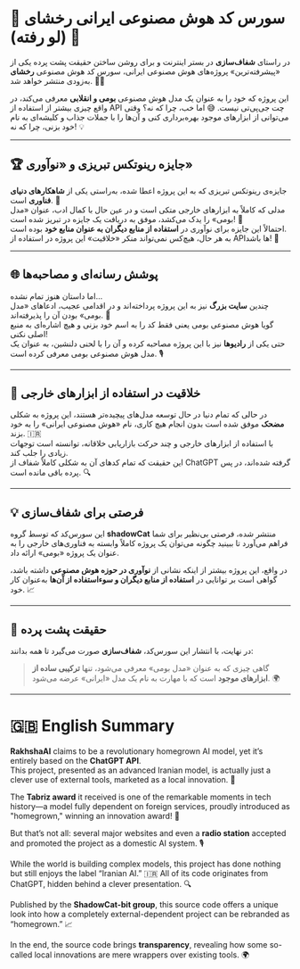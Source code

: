 # 🤖 سورس کد هوش مصنوعی ایرانی رخشای (لو رفته) 🚨

در راستای **شفاف‌سازی** در بستر اینترنت و برای روشن ساختن حقیقت پشت پرده یکی از «پیشرفته‌ترین» پروژه‌های هوش مصنوعی ایرانی، سورس کد هوش مصنوعی **رخشای** به‌زودی منتشر خواهد شد. 🕵️‍♂️

این پروژه که خود را به عنوان یک مدل هوش مصنوعی **بومی و انقلابی** معرفی می‌کند، در واقع چیزی بیشتر از استفاده از API چت جی‌پی‌تی نیست. 😅 اما خب، چرا که نه؟ وقتی می‌توانی از ابزارهای موجود بهره‌برداری کنی و آن‌ها را با جملات جذاب و کلیشه‌ای به نام خود بزنی، چرا که نه! 💡

---

## 🏆 جایزه رینوتکس تبریزی و «نوآوری»

جایزه‌ی رینوتکس تبریزی که به این پروژه اعطا شده، به‌راستی یکی از **شاهکارهای دنیای فناوری** است. 🤯  
مدلی که کاملاً به ابزارهای خارجی متکی است و در عین حال با کمال ادب، عنوان «مدل بومی» را یدک می‌کشد، موفق به دریافت یک جایزه در تبریز شده است! 🏅  
احتمالاً این جایزه برای نوآوری در **استفاده از منابع دیگران به عنوان منابع خود** بوده است.  
به هر حال، هیچ‌کس نمی‌تواند منکر «خلاقیت» این پروژه در استفاده از APIها باشد! 🔧

---

## 🌐 پوشش رسانه‌ای و مصاحبه‌ها

اما داستان هنوز تمام نشده...  
چندین **سایت بزرگ** نیز به این پروژه پرداخته‌اند و در اقدامی عجیب، ادعاهای «مدل بومی» بودن آن را پذیرفته‌اند. 🤨  
گویا هوش مصنوعی بومی یعنی فقط کد را به اسم خود بزنی و هیچ اشاره‌ای به منبع اصلی نکنی!  
حتی یکی از **رادیوها** نیز با این پروژه مصاحبه کرده و آن را با لحنی دلنشین، به عنوان یک مدل هوش مصنوعی بومی معرفی کرده است. 🎙️

---

## 🧠 خلاقیت در استفاده از ابزارهای خارجی

در حالی که تمام دنیا در حال توسعه مدل‌های پیچیده‌تر هستند، این پروژه به شکلی **مضحک** موفق شده است بدون انجام هیچ کاری، نام «هوش مصنوعی ایرانی» را به خود بزند. 🇮🇷  
با استفاده از ابزارهای خارجی و چند حرکت بازاریابی خلاقانه، توانسته است توجهات زیادی را جلب کند.  
این حقیقت که تمام کدهای آن به شکلی کاملاً شفاف از ChatGPT گرفته شده‌اند، در پس پرده باقی مانده است. 🔍

---

## 💡 فرصتی برای شفاف‌سازی

این سورس‌کد که توسط گروه **shadowCat** منتشر شده، فرصتی بی‌نظیر برای شما فراهم می‌آورد تا ببینید چگونه می‌توان یک پروژه کاملاً وابسته به فناوری‌های خارجی را به عنوان یک پروژه «بومی» ارائه داد.  

در واقع، این پروژه بیشتر از اینکه نشانی از **نوآوری در حوزه هوش مصنوعی** داشته باشد، گواهی است بر توانایی در **استفاده از منابع دیگران و سوء‌استفاده از آن‌ها** به‌عنوان کار خود. 📈

---

## 🧐 حقیقت پشت پرده

در نهایت، با انتشار این سورس‌کد، **شفاف‌سازی** صورت می‌گیرد تا همه بدانند:

> گاهی چیزی که به عنوان «مدل بومی» معرفی می‌شود، تنها **ترکیبی ساده از ابزارهای موجود** است که با مهارت به نام یک مدل «ایرانی» عرضه می‌شود. 🌍

---

# 🇬🇧 English Summary

**RakhshaAI** claims to be a revolutionary homegrown AI model, yet it’s entirely based on the **ChatGPT API**.  
This project, presented as an advanced Iranian model, is actually just a clever use of external tools, marketed as a local innovation. 🧠

The **Tabriz award** it received is one of the remarkable moments in tech history—a model fully dependent on foreign services, proudly introduced as "homegrown," winning an innovation award! 🏅

But that’s not all: several major websites and even a **radio station** accepted and promoted the project as a domestic AI system. 🎙️

While the world is building complex models, this project has done nothing but still enjoys the label “Iranian AI.” 🇮🇷 All of its code originates from ChatGPT, hidden behind a clever presentation. 🔍

Published by the **ShadowCat-bit group**, this source code offers a unique look into how a completely external-dependent project can be rebranded as “homegrown.” 📈

In the end, the source code brings **transparency**, revealing how some so-called local innovations are mere wrappers over existing tools. 🌍

